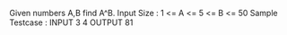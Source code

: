 Given numbers A,B find A^B.
Input Size : 1 <= A <= 5 <= B <= 50
Sample Testcase :
INPUT
3 4
OUTPUT
81